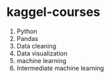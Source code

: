 # kaggel-courses
1. Python
2. Pandas
3. Data cleaning
4. Data visualization
5. machine learning
6. Intermediate machine learning
